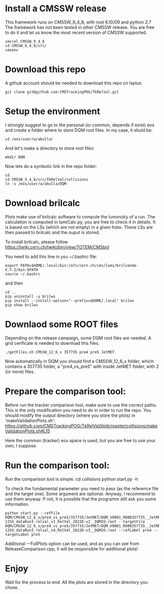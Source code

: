 # Install a CMSSW release
This framework runs on CMSSW_9_4_8, with root 6.10/09 and python 2.7
The framework has not been tested in other CMSSW release. You are free to do it and let us know the most recent version of CMSSW supported.

    cmsrel CMSSW_9_4_8
    cd CMSSW_9_4_8/src/
    cmsenv

# Download this repo
A github account should be needed to download this repo on lxplus:

    git clone git@github.com:CMSTrackingPOG/TkRelVal.git

# Setup the environment
I strongly suggest to go to the personal (or common, depends if exist) eos and create a folder where to store DQM root files. 
In my case, it shuld be:

    cd /eos/user/a/abulla/

And let's make a directory to store root files:

    mkdir DQM

Now lets do a symbolic link in the repo folder:

    cd 
    cd CMSSW_9_4_8/src/TkRelVal/collisions
    ln -s /eos/user/a/abulla/DQM

# Download brilcalc
Plots make use of brilcalc software to compute the lumonisty of a run.
The calculation is computed in lumiCalc.py, you are free to check it in details. It is based on the LSs (which are not empty) in a given histo.
These LSs are then passed to brilcalc and the ouput is stored. 

To install brilcalc, please follow https://twiki.cern.ch/twiki/bin/view/TOTEM/CMSbril

You need to add this line in you ~/.bashrc file:

    export PATH=$HOME/.local/bin:/afs/cern.ch/cms/lumi/brilconda-X.Y.Z/bin:$PATH
    source ~/.bashrc

and then 

    cd ..
    pip uninstall -y brilws
    pip install --install-option="--prefix=$HOME/.local" brilws
    pip show brilws

# Downlaod some ROOT files
Depending on the release campaign, some DQM root files are needed.
A grid cerificate is needed to download this files.

    ./getFiles.sh CMSSW_12_6_x 357735 pre4 pre5 JetMET

Now automatically in DQM you should find a CMSSW_12_6_x folder, which contains a 357735 folder, a "pre4_vs_pre5" with inside JetMET folder, with 2 (or more) files.

# Prepare the comparison tool:
Before run the tracker comparison tool, make sure to use the correct paths. This is the only modification you need to do in order to run the repo.
You should modify the output directory (where you store the plots) in 'makeValidationPlots.sh': 
https://github.com/CMSTrackingPOG/TkRelVal/blob/master/collisions/makeValidationPlots.sh#L15

Here the common (tracker) eos space is used, but you are free to use your own, I suppose.

# Run the comparison tool:
Run the comparison tool is simple. 
    cd collisions
    python start.py -h 

To check the fundamental parameter you need to pass (as the reference file and the target one).
Some argument are optional. Anyway, I recommend to use them anyway. If not, it is possible that the programm still ask you some information. 

    python start.py --refFile DQM/CMSSW_12_6_x/pre4_vs_pre5/357735/JetMET/DQM_V0001_R000357735__JetMET__CMSSW_12_6_0_pre4-125X_dataRun3_relval_v1_RelVal_2022D-v2__DQMIO.root --targetFile DQM/CMSSW_12_6_x/pre4_vs_pre5/357735/JetMET/DQM_V0001_R000357735__JetMET__CMSSW_12_6_0_pre5-125X_dataRun3_relval_v4_RelVal_2022D-v3__DQMIO.root --refLabel pre4 --targetLabel pre5

Additional --FullPlots option can be used, and as you can see from ReleaseComparison.cpp, it will be responsible for additional plots!

# Enjoy
Wait for the process to end. All the plots are stored in the directory you chose.